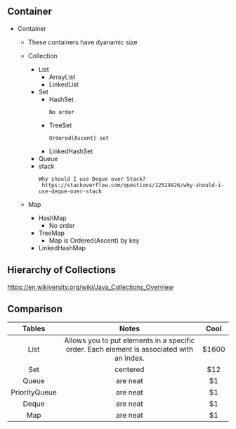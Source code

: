 ## Container

- Container
    - These containers have dyanamic size
    - Collection
        - List
            - ArrayList
            - LinkedList
        - Set
            - HashSet
                ```
                No order
                ```
            - TreeSet
                ```
                Ordered(Ascent) set
                ```
            - LinkedHashSet
        - Queue
        - stack
            ```
            Why should I use Deque over Stack?
             https://stackoverflow.com/questions/12524826/why-should-i-use-deque-over-stack

            ```
                       
    - Map
      - HashMap
          - No order
      - TreeMap
          - Map is Ordered(Ascent) by key
      - LinkedHashMap
## Hierarchy of Collections
https://en.wikiversity.org/wiki/Java_Collections_Overview

## Comparison
| Tables        | Notes           | Cool  |
|:-------------:|:-------------:|:-----:|
| List     | Allows you to put elements in a specific order. Each element is associated with an index. | $1600 |
| Set     | centered      |   $12 |
| Queue | are neat      |    $1 |
| PriorityQueue | are neat      |    $1 |
| Deque | are neat      |    $1 |
| Map | are neat      |    $1 |

